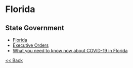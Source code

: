 # Florida

## State Government

* [Florida](https://www.myflorida.com/)
* [Executive Orders](https://www.flgov.com/2020-executive-orders/)
* [What you need to know now about COVID-19 in Florida](https://floridahealthcovid19.gov/)

[<< Back](README.md)
